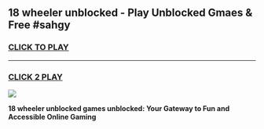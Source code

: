
## 18 wheeler unblocked - Play Unblocked Gmaes & Free #sahgy
<h3>
<a href="https://news.freeplayer.one?title=18_wheeler_unblocked&ref=24F">CLICK TO PLAY</a></h3>
<hr>

<h3>
<a href="https://news.freeplayer.one?title=18_wheeler_unblocked&ref=24F">CLICK 2 PLAY</a>
  
</h3>

<a href="https://news.freeplayer.one?title=18_wheeler_unblocked&ref=24F/"><img src="https://clearcache.store/games.png"></a>


**18 wheeler unblocked games unblocked: Your Gateway to Fun and Accessible Online Gaming**
